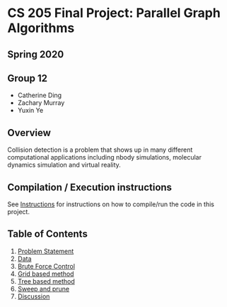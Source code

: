 # CS 205 Final Project: Parallel Graph Algorithms

## Spring 2020

## Group 12

- Catherine Ding
- Zachary Murray
- Yuxin Ye

## Overview

Collision detection is a problem that shows up in many different computational applications including nbody simulations, molecular dynamics simulation and virtual reality.  

## Compilation / Execution instructions

See [Instructions](/Webpages/Instructions.md) for instructions on how to compile/run the code in this project. 


## Table of Contents
1. [Problem Statement](/Webpages/Statement.md)
3. [Data](/Webpages/Data.md)
4. [Brute Force Control](/Webpages/BruteForce.md)
5. [Grid based method](/Webpages/Grid.md)
6. [Tree based method](/Webpages/Tree.md)
7. [Sweep and prune](/Webpages/SAP.md)
12. [Discussion](/Webpages/Discussion.md)
